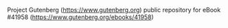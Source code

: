 Project Gutenberg (https://www.gutenberg.org) public repository for eBook #41958 (https://www.gutenberg.org/ebooks/41958)
